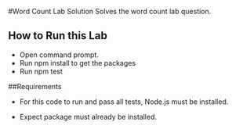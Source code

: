 #Word Count Lab Solution
Solves the word count lab question.


## How to Run this Lab

+ Open command prompt.
+ Run npm install to get the packages
+ Run npm test


##Requirements

+ For this code to run and pass all tests, Node.js must be installed.

+ Expect package must already be installed.


